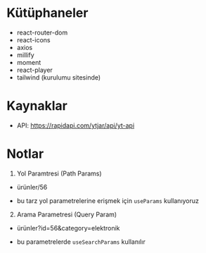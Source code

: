 # Kütüphaneler

- react-router-dom
- react-icons
- axios
- millify
- moment
- react-player
- tailwind (kurulumu sitesinde)

# Kaynaklar

- API: https://rapidapi.com/ytjar/api/yt-api

# Notlar

1.  Yol Paramtresi (Path Params)

- ürünler/56

* bu tarz yol parametrelerine erişmek için `useParams` kullanıyoruz

2.  Arama Parametresi (Query Param)

- ürünler?id=56&category=elektronik

* bu parametrelerde `useSearchParams` kullanılır
